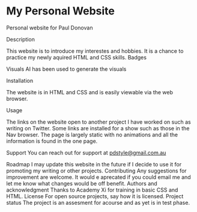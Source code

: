 # My Personal Website


Personal website for Paul Donovan

Description

This website is to introduce my interestes and hobbies. It is a chance to practice my newly aquired HTML and CSS skills. 
Badges


Visuals
AI has been used to generate the visuals

Installation

The website is in HTML and CSS and is easily viewable via the web browser.

Usage

The links on the website open to another project I have worked on such as writing on Twitter.
Some links are installed for a show such as those in the Nav browser.
The page is largely static with no animations and all the information is found in the one page. 

Support
You can reach out for support at pdstyle@gmail.com.au

Roadmap
I may update this website in the future if I decide to use it for promoting my writing or other projects. 
Contributing
Any suggestions for improvement are welcome. It would e aprecated if you could email me and let me know what changes would be off benefit.
Authors and acknowledgment
Thanks to Academy Xi for training in basic CSS and HTML. 
License
For open source projects, say how it is licensed.
Project status
The project is an assesment for acourse and as yet is in test phase. 
